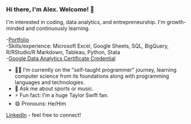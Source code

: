 ### Hi there, I'm Alex. Welcome! 👋

I'm interested in coding, data analytics, and entrepreneurship. I'm growth-minded and continuously learning.

-[Portfolio](https://github.com/alexb131/Portfolio)\
-Skills/experience: Microsoft Excel, Google Sheets, SQL, BigQuery, R/RStudio/R Markdown, Tableau, Python, Stata\
-[Google Data Analytics Certificate Credential](https://www.coursera.org/account/accomplishments/specialization/certificate/SL8JHKR8GWJA)

- 👨‍💻 I’m currently on the "self-taught programmer" journey, learning computer science from its foundations along with programming languages and technologies.
- 💬 Ask me about sports or music.
- ⚡️ Fun fact: I'm a huge Taylor Swift fan.
- 😄 Pronouns: He/Him

[LinkedIn](https://linkedin.com/in/abotello13) - feel free to connect!
